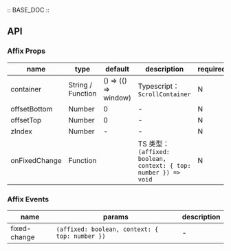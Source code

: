 :: BASE_DOC ::

## API

### Affix Props

name | type | default | description | required
-- | -- | -- | -- | --
container | String / Function | () => (() => window) | Typescript：`ScrollContainer` | N
offsetBottom | Number | 0 | \- | N
offsetTop | Number | 0 | \- | N
zIndex | Number | - | \- | N
onFixedChange | Function |  | TS 类型：`(affixed: boolean, context: { top: number }) => void`<br/> | N

### Affix Events

name | params | description
-- | -- | --
fixed-change | `(affixed: boolean, context: { top: number })` | \-
